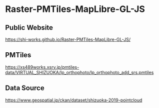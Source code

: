 # Raster-PMTiles-MapLibre-GL-JS
## Public Website
https://shi-works.github.io/Raster-PMTiles-MapLibre-GL-JS/

## PMTiles
https://xs489works.xsrv.jp/pmtiles-data/VIRTUAL_SHIZUOKA/lp_orthophoto/lp_orthophoto_add_srs.pmtiles

## Data Source
https://www.geospatial.jp/ckan/dataset/shizuoka-2019-pointcloud
